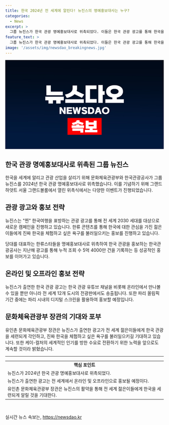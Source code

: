 ```yaml
---
title: 한국 2024년 전 세계에 알린다! 뉴진스의 명예홍보대사는 누구?
categories:
  - News
excerpt: >
  그룹 뉴진스가 한국 관광 명예홍보대사로 위촉되었다. 이들은 한국 관광 광고를 통해 한국을 세계에 알릴 예정이며, 특히 2030 세대를 대상으로 캠페인을 진행할 계획이다. 그들의 광고는 한국 관광 유튜브 채널과 전 세계 12개 도시의 전광판에서 만날 수 있다. 뉴진스가 출연한 광고가 전 세계 젊은이들에게 한국 관광을 세련되게 각인하고, 진짜 한국을 체험하고 싶은 욕구를 불러일으키길 기대해본다고 유 장관은 기대를 밝혔다.
feature_text: >
  그룹 뉴진스가 한국 관광 명예홍보대사로 위촉되었다. 이들은 한국 관광 광고를 통해 한국을 세계에 알릴 예정이며, 특히 2030 세대를 대상으로 캠페인을 진행할 계획이다. 그들의 광고는 한국 관광 유튜브 채널과 전 세계 12개 도시의 전광판에서 만날 수 있다. 뉴진스가 출연한 광고가 전 세계 젊은이들에게 한국 관광을 세련되게 각인하고, 진짜 한국을 체험하고 싶은 욕구를 불러일으키길 기대해본다고 유 장관은 기대를 밝혔다.
image: '/assets/img/newsdao_breakingnews.jpg'
---
```


<p><img src="/assets/img/newsdao_breakingnews.jpg" alt="firstkoreanews 속보" /></p>

<h2 data-ke-size="size26">한국 관광 명예홍보대사로 위촉된 그룹 뉴진스</h2>

<p data-ke-size="size16">한국을 세계에 알리고 관광 산업을 살리기 위해 문화체육관광부와 한국관광공사가 그룹 뉴진스를 2024년 한국 관광 명예홍보대사로 위촉했습니다. 이를 기념하기 위해 그랜드 하얏트 서울 그랜드볼룸에서 열린 위촉식에서는 다양한 이벤트가 진행되었습니다.</p>

<h2 data-ke-size="size26">관광 광고와 홍보 전략</h2>

<p data-ke-size="size16">뉴진스는 "찐" 한국여행을 표방하는 관광 광고를 통해 전 세계 2030 세대를 대상으로 새로운 캠페인을 진행하고 있습니다. 한류 콘텐츠를 통해 한국에 대한 관심을 가진 젊은이들에게 진짜 한국을 체험하고 싶은 욕구를 불러일으키는 홍보를 진행하고 있습니다.</p>

<p data-ke-size="size16">당대를 대표하는 한류스타들을 명예홍보대사로 위촉하여 한국 관광을 홍보하는 한국관광공사는 지난해 광고를 통해 누적 조회 수 5억 4000만 건을 기록하는 등 성공적인 홍보를 이어가고 있습니다.</p>

<h2 data-ke-size="size26">온라인 및 오프라인 홍보 전략</h2>

<p data-ke-size="size16">뉴진스가 출연한 한국 관광 광고는 한국 관광 유튜브 채널을 비롯해 온라인에서 만나볼 수 있을 뿐만 아니라 전 세계 12개 도시의 전광판에서도 송출됩니다. 또한 파리 올림픽 기간 중에는 파리 시내의 디지털 스크린을 활용하여 홍보할 예정입니다.</p>

<h2 data-ke-size="size26">문화체육관광부 장관의 기대와 포부</h2>

<p data-ke-size="size16">유인촌 문화체육관광부 장관은 뉴진스가 출연한 광고가 전 세계 젊은이들에게 한국 관광을 세련되게 각인하고, 진짜 한국을 체험하고 싶은 욕구를 불러일으키길 기대하고 있습니다. 또한 케이-컬처의 세계적인 인기를 방한 수요로 전환하기 위한 노력을 앞으로도 계속할 것이라 밝혔습니다.</p>

<hr>

<table>
  <tr>
    <td style="text-align: center; height: 17px;"><b>핵심 포인트</b></td>
  </tr>
  <tr>
    <td>뉴진스가 2024년 한국 관광 명예홍보대사로 위촉되었다.</td>
  </tr>
  <tr>
    <td>뉴진스가 출연한 광고는 전 세계에서 온라인 및 오프라인으로 홍보될 예정이다.</td>
  </tr>
  <tr>
    <td>유인촌 문화체육관광부 장관은 뉴진스의 활약을 통해 전 세계 젊은이들에게 한국을 세련되게 알릴 것을 기대한다.</td>
  </tr>
</table>

<p data-ke-size="size16">&nbsp;</p>
실시간 뉴스 속보는, <a href="https://newsdao.kr" rel="dofollow">https://newsdao.kr</a>


